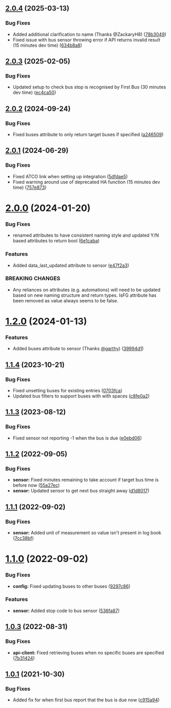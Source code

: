 ## [2.0.4](https://github.com/BottlecapDave/HomeAssistant-FirstBus/compare/v2.0.3...v2.0.4) (2025-03-13)


### Bug Fixes

* Added additional clarification to name (Thanks @ZackaryH8) ([78b3049](https://github.com/BottlecapDave/HomeAssistant-FirstBus/commit/78b3049fe832e1a721e7571406df144e1724cfaf))
* Fixed issue with bus sensor throwing error if API returns invalid result (15 minutes dev time) ([634b8a8](https://github.com/BottlecapDave/HomeAssistant-FirstBus/commit/634b8a866af69d0d3170faaacdcee846cadd9045))

## [2.0.3](https://github.com/BottlecapDave/HomeAssistant-FirstBus/compare/v2.0.2...v2.0.3) (2025-02-05)


### Bug Fixes

* Updated setup to check bus stop is recognised by First Bus (30 minutes dev time) ([ec4ca50](https://github.com/BottlecapDave/HomeAssistant-FirstBus/commit/ec4ca5073528dc94246ccf16ec7c7ebde5d7ea03))

## [2.0.2](https://github.com/BottlecapDave/HomeAssistant-FirstBus/compare/v2.0.1...v2.0.2) (2024-09-24)


### Bug Fixes

* Fixed buses attribute to only return target buses if specified ([a246509](https://github.com/BottlecapDave/HomeAssistant-FirstBus/commit/a246509b7d896cd8783e9095c7d45aabf1cb240d))

## [2.0.1](https://github.com/BottlecapDave/HomeAssistant-FirstBus/compare/v2.0.0...v2.0.1) (2024-06-29)


### Bug Fixes

* Fixed ATCO link when setting up integration ([5dfdae5](https://github.com/BottlecapDave/HomeAssistant-FirstBus/commit/5dfdae5871c72c6e66b980193e87c76128726f89))
* Fixed warning around use of deprecated HA function (15 minutes dev time) ([757e873](https://github.com/BottlecapDave/HomeAssistant-FirstBus/commit/757e87322b15bacf9fef75f7d1f155cf2402414b))

# [2.0.0](https://github.com/BottlecapDave/HomeAssistant-FirstBus/compare/v1.2.0...v2.0.0) (2024-01-20)


### Bug Fixes

* renamed attributes to have consistent naming style and updated Y/N based attributes to return bool ([6e1caba](https://github.com/BottlecapDave/HomeAssistant-FirstBus/commit/6e1caba23725d65021763dfd867f012b5965640f))


### Features

* Added data_last_updated attribute to sensor ([e47f2a3](https://github.com/BottlecapDave/HomeAssistant-FirstBus/commit/e47f2a399ca53a8cfc4dc6e14fcdf6ac08936eb8))


### BREAKING CHANGES

* Any reliances on attributes (e.g. automations) will need to be updated based on new naming structure
and return types. IsFG attribute has been removed as value always seems to be false.

# [1.2.0](https://github.com/BottlecapDave/HomeAssistant-FirstBus/compare/v1.1.4...v1.2.0) (2024-01-13)


### Features

* Added buses attribute to sensor (Thanks [@garthy](https://github.com/garthy)) ([39994d1](https://github.com/BottlecapDave/HomeAssistant-FirstBus/commit/39994d1fbbdbfb04b798b60a0f98a0768e23160a))

## [1.1.4](https://github.com/BottlecapDave/HomeAssistant-FirstBus/compare/v1.1.3...v1.1.4) (2023-10-21)


### Bug Fixes

* Fixed unsetting buses for existing entries ([0703fca](https://github.com/BottlecapDave/HomeAssistant-FirstBus/commit/0703fca5ea7c17d447697bb962b8f01336d9c864))
* Updated bus filters to support buses with with spaces ([c8fe0a2](https://github.com/BottlecapDave/HomeAssistant-FirstBus/commit/c8fe0a2a825281914465c5ed550981f49d253759))

## [1.1.3](https://github.com/BottlecapDave/HomeAssistant-FirstBus/compare/v1.1.2...v1.1.3) (2023-08-12)


### Bug Fixes

* Fixed sensor not reporting -1 when the bus is due ([e0ebd06](https://github.com/BottlecapDave/HomeAssistant-FirstBus/commit/e0ebd065ba3fc5ece573823baf2271a51f54aac1))

## [1.1.2](https://github.com/BottlecapDave/HomeAssistant-FirstBus/compare/v1.1.1...v1.1.2) (2022-09-05)


### Bug Fixes

* **sensor:** Fixed minutes remaining to take account if target bus time is before now ([55a27ec](https://github.com/BottlecapDave/HomeAssistant-FirstBus/commit/55a27ecbcc0cd61e506c4221454715f6da5b0df5))
* **sensor:** Updated sensor to get next bus straight away ([d1d8017](https://github.com/BottlecapDave/HomeAssistant-FirstBus/commit/d1d8017d9f2ad01cad3a6f6124ccb2bea89f49bb))

## [1.1.1](https://github.com/BottlecapDave/HomeAssistant-FirstBus/compare/v1.1.0...v1.1.1) (2022-09-02)


### Bug Fixes

* **sensor:** Added unit of measurement so value isn't present in log book ([7cc38bf](https://github.com/BottlecapDave/HomeAssistant-FirstBus/commit/7cc38bfb3ec6c61b09f915cb5b1d77597e19e8e0))

# [1.1.0](https://github.com/BottlecapDave/HomeAssistant-FirstBus/compare/v1.0.3...v1.1.0) (2022-09-02)


### Bug Fixes

* **config:** Fixed updating buses to other buses ([9297c86](https://github.com/BottlecapDave/HomeAssistant-FirstBus/commit/9297c86575d8200f3a6339c354e87554c0b99566))


### Features

* **sensor:** Added stop code to bus sensor ([536fa87](https://github.com/BottlecapDave/HomeAssistant-FirstBus/commit/536fa87eb4b1c24a36d168dfc1dcbbbaeff07877))

## [1.0.3](https://github.com/BottlecapDave/HomeAssistant-FirstBus/compare/v1.0.2...v1.0.3) (2022-08-31)


### Bug Fixes

* **api-client:** Fixed retrieving buses when no specific buses are specified ([7b31424](https://github.com/BottlecapDave/HomeAssistant-FirstBus/commit/7b31424348a30171714f216c2d36772f8eae3bd2))

## [1.0.1](https://github.com/BottlecapDave/HomeAssistant-FirstBus/compare/v1.0.0...v1.0.1) (2021-10-30)


### Bug Fixes

* Added fix for when first bus report that the bus is due now ([c915a94](https://github.com/BottlecapDave/HomeAssistant-FirstBus/commit/c915a94ddd4c55e8355a9d3223ad0e25e72395f2))
